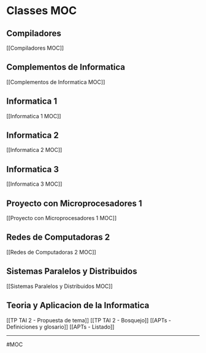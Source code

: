 # Classes MOC

## Compiladores
[[Compiladores MOC]]

## Complementos de Informatica
[[Complementos de Informatica MOC]]

## Informatica 1
[[Informatica 1 MOC]]

## Informatica 2
[[Informatica 2 MOC]]

## Informatica 3
[[Informatica 3 MOC]]

## Proyecto con Microprocesadores 1
[[Proyecto con Microprocesadores 1 MOC]]

## Redes de Computadoras 2
[[Redes de Computadoras 2 MOC]]

## Sistemas Paralelos y Distribuidos
[[Sistemas Paralelos y Distribuidos MOC]]

## Teoria y Aplicacion de la Informatica
[[TP TAI 2 - Propuesta de tema]]
[[TP TAI 2 - Bosquejo]]
[[APTs - Definiciones y glosario]]
[[APTs - Listado]]

---
#MOC 